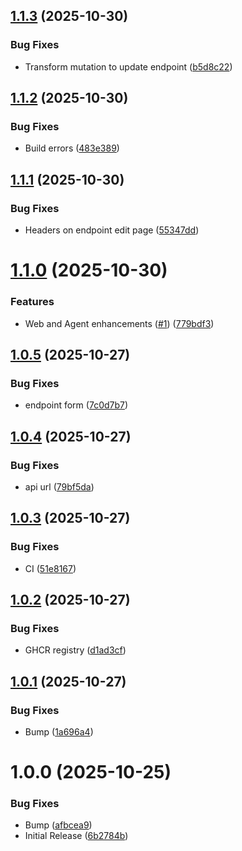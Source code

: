 ## [1.1.3](https://github.com/weskerllc/cronicorn/compare/v1.1.2...v1.1.3) (2025-10-30)


### Bug Fixes

* Transform mutation to update endpoint ([b5d8c22](https://github.com/weskerllc/cronicorn/commit/b5d8c220206a2370c831efd7627d183b3cf55edd))

## [1.1.2](https://github.com/weskerllc/cronicorn/compare/v1.1.1...v1.1.2) (2025-10-30)


### Bug Fixes

* Build errors ([483e389](https://github.com/weskerllc/cronicorn/commit/483e38902ac38f8da11a3c36549a961420bb3c18))

## [1.1.1](https://github.com/weskerllc/cronicorn/compare/v1.1.0...v1.1.1) (2025-10-30)


### Bug Fixes

* Headers on endpoint edit page ([55347dd](https://github.com/weskerllc/cronicorn/commit/55347dd8574af7584f7a77e2e9677ee7c226fb27))

# [1.1.0](https://github.com/weskerllc/cronicorn/compare/v1.0.5...v1.1.0) (2025-10-30)


### Features

* Web and Agent enhancements ([#1](https://github.com/weskerllc/cronicorn/issues/1)) ([779bdf3](https://github.com/weskerllc/cronicorn/commit/779bdf37a157ae4402a9e333ead3f507cdf1f957))

## [1.0.5](https://github.com/weskerllc/cronicorn/compare/v1.0.4...v1.0.5) (2025-10-27)


### Bug Fixes

* endpoint form ([7c0d7b7](https://github.com/weskerllc/cronicorn/commit/7c0d7b764aef7f7aff38957c61d2aa125c090809))

## [1.0.4](https://github.com/weskerllc/cronicorn/compare/v1.0.3...v1.0.4) (2025-10-27)


### Bug Fixes

* api url ([79bf5da](https://github.com/weskerllc/cronicorn/commit/79bf5dab390f39d5707a8302db2e40282c1a1c87))

## [1.0.3](https://github.com/weskerllc/cronicorn/compare/v1.0.2...v1.0.3) (2025-10-27)


### Bug Fixes

* CI ([51e8167](https://github.com/weskerllc/cronicorn/commit/51e8167b1cf565c30b183731a23d1fb15f0dfe12))

## [1.0.2](https://github.com/weskerllc/cronicorn/compare/v1.0.1...v1.0.2) (2025-10-27)


### Bug Fixes

* GHCR registry ([d1ad3cf](https://github.com/weskerllc/cronicorn/commit/d1ad3cf9db9b6770095f2b473f8a74feecd9a598))

## [1.0.1](https://github.com/cronicorn/cronicorn/compare/v1.0.0...v1.0.1) (2025-10-27)


### Bug Fixes

* Bump ([1a696a4](https://github.com/cronicorn/cronicorn/commit/1a696a495925a698ef13ce07f14fb80394786731))

# 1.0.0 (2025-10-25)


### Bug Fixes

* Bump ([afbcea9](https://github.com/cronicorn/cronicorn/commit/afbcea9d973de4ce617671ca40951699c4f82b6d))
* Initial Release ([6b2784b](https://github.com/cronicorn/cronicorn/commit/6b2784b2901490545037ad49668f8932b703cdf7))
